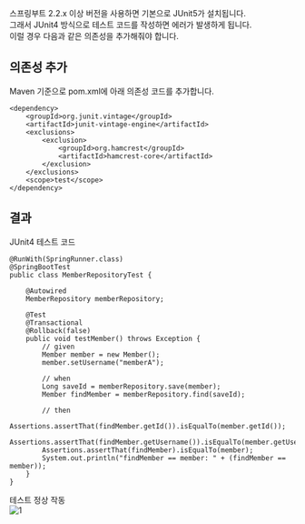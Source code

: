 스프링부트 2.2.x 이상 버전을 사용하면 기본으로 JUnit5가 설치됩니다.   
그래서 JUnit4 방식으로 테스트 코드를 작성하면 에러가 발생하게 됩니다.   
이럴 경우 다음과 같은 의존성을 추가해줘야 합니다.

## 의존성 추가
Maven 기준으로 pom.xml에 아래 의존성 코드를 추가합니다.
```
<dependency>
    <groupId>org.junit.vintage</groupId>
    <artifactId>junit-vintage-engine</artifactId>
    <exclusions>
        <exclusion>
            <groupId>org.hamcrest</groupId>
            <artifactId>hamcrest-core</artifactId>
        </exclusion>
    </exclusions>
    <scope>test</scope>
</dependency>
```

## 결과
JUnit4 테스트 코드
```
@RunWith(SpringRunner.class)
@SpringBootTest
public class MemberRepositoryTest {

    @Autowired
    MemberRepository memberRepository;

    @Test
    @Transactional
    @Rollback(false)
    public void testMember() throws Exception {
        // given
        Member member = new Member();
        member.setUsername("memberA");

        // when
        Long saveId = memberRepository.save(member);
        Member findMember = memberRepository.find(saveId);

        // then
        Assertions.assertThat(findMember.getId()).isEqualTo(member.getId());
        Assertions.assertThat(findMember.getUsername()).isEqualTo(member.getUsername());
        Assertions.assertThat(findMember).isEqualTo(member);
        System.out.println("findMember == member: " + (findMember == member));
    }
}
```

테스트 정상 작동    
![1](https://raw.githubusercontent.com/smpark1020/tistory/master/Maven%20%26%20Gradle/%5BMaven%5D%20%EC%8A%A4%ED%94%84%EB%A7%81%20%EB%B6%80%ED%8A%B8%202.2.x%20%EC%9D%B4%EC%83%81%20%EB%B2%84%EC%A0%84%EC%97%90%EC%84%9C%20JUnit4%20%EC%82%AC%EC%9A%A9%ED%95%98%EA%B8%B0/1.PNG)
